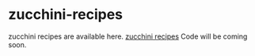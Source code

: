 # zucchini-recipes
zucchini recipes are available here. <a href="https://metavideos.com/video/66739832/zucchini-bread-recipe">zucchini recipes</a>
Code will be coming soon.

